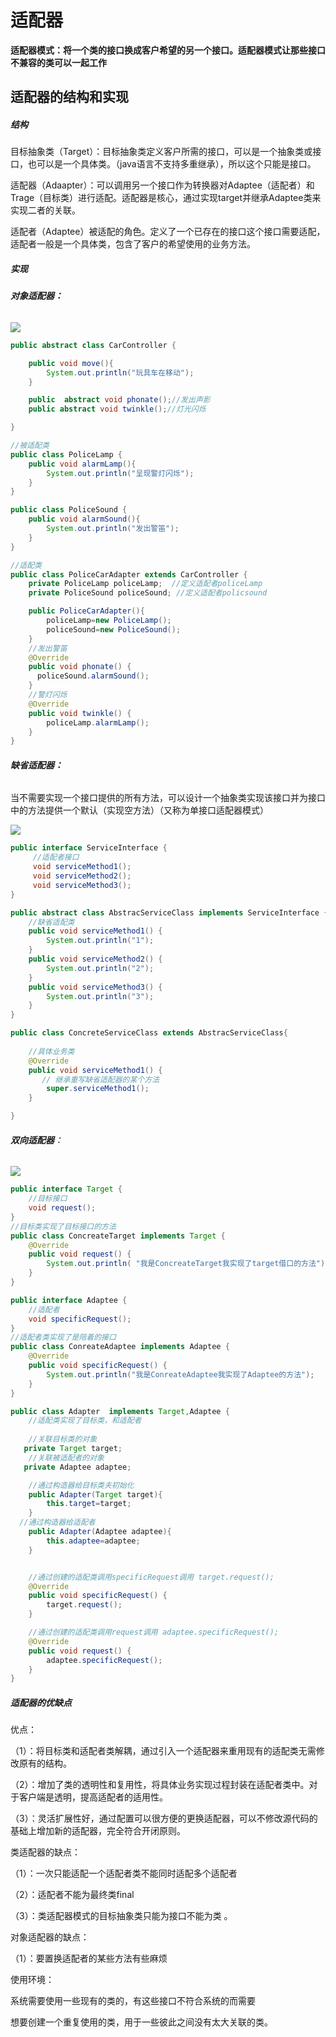 # 适配器



**适配器模式：将一个类的接口换成客户希望的另一个接口。适配器模式让那些接口不兼容的类可以一起工作**



## 适配器的结构和实现

##### 结构

目标抽象类（Target）：目标抽象类定义客户所需的接口，可以是一个抽象类或接口，也可以是一个具体类。（java语言不支持多重继承），所以这个只能是接口。



适配器（Adaapter）：可以调用另一个接口作为转换器对Adaptee（适配者）和Trage（目标类）进行适配。适配器是核心，通过实现target并继承Adaptee类来实现二者的关联。



适配者（Adaptee）被适配的角色。定义了一个已存在的接口这个接口需要适配，适配者一般是一个具体类，包含了客户的希望使用的业务方法。



##### 实现

###### **对象适配器：**

![](../../../../../../../../../image/structuralpattern/1-对像适配器.jpg)

```java
public abstract class CarController {

    public void move(){
        System.out.println("玩具车在移动");
    }

    public  abstract void phonate();//发出声影
    public abstract void twinkle();//灯光闪烁

}
```

```java
//被适配类
public class PoliceLamp {
    public void alarmLamp(){
        System.out.println("呈现警灯闪烁");
    }
}

public class PoliceSound {
    public void alarmSound(){
        System.out.println("发出警笛");
    }
}
```

```java
//适配类
public class PoliceCarAdapter extends CarController {
    private PoliceLamp policeLamp;  //定义适配者policeLamp
    private PoliceSound policeSound; //定义适配者policsound

    public PoliceCarAdapter(){
        policeLamp=new PoliceLamp();
        policeSound=new PoliceSound();
    }
    //发出警笛
    @Override
    public void phonate() {
      policeSound.alarmSound();
    }
    //警灯闪烁
    @Override
    public void twinkle() {
        policeLamp.alarmLamp();
    }
}
```

###### **缺省适配器：**

当不需要实现一个接口提供的所有方法，可以设计一个抽象类实现该接口并为接口中的方法提供一个默认（实现空方法）（又称为单接口适配器模式）

![](../../../../../../../../../image/structuralpattern/2-缺省适配器.jpg)

```java
public interface ServiceInterface {
     //适配者接口
     void serviceMethod1();
     void serviceMethod2();
     void serviceMethod3();
}
```

```java
public abstract class AbstracServiceClass implements ServiceInterface {
    //缺省适配类
    public void serviceMethod1() {
        System.out.println("1");
    }
    public void serviceMethod2() {
        System.out.println("2");
    }
    public void serviceMethod3() {
        System.out.println("3");
    }
}
```

```java
public class ConcreteServiceClass extends AbstracServiceClass{
    
    //具体业务类
    @Override
    public void serviceMethod1() {
       // 继承重写缺省适配器的某个方法
        super.serviceMethod1();
    }

}
```

###### **双向适配器**：

![](../../../../../../../../../image/structuralpattern/3-双向适配器.jpg)

```java
public interface Target {
    //目标接口
    void request();
}
//目标类实现了目标接口的方法
public class ConcreateTarget implements Target {
    @Override
    public void request() {
        System.out.println( "我是ConcreateTarget我实现了target借口的方法");
    }
}

```

```java
public interface Adaptee {
    //适配者
    void specificRequest();
}
//适配者类实现了是陪着的接口
public class ConreateAdaptee implements Adaptee {
    @Override
    public void specificRequest() {
        System.out.println("我是ConreateAdaptee我实现了Adaptee的方法");
    }
}

```

```java
public class Adapter  implements Target,Adaptee {
    //适配类实现了目标类，和适配者
    
    //关联目标类的对象
   private Target target;
    //关联被适配者的对象
   private Adaptee adaptee;

    //通过构造器给目标类夫初始化
    public Adapter(Target target){
        this.target=target;
    }
  //通过构造器给适配者
    public Adapter(Adaptee adaptee){
        this.adaptee=adaptee;
    }


    //通过创建的适配类调用specificRequest调用 target.request();
    @Override
    public void specificRequest() {
        target.request();
    }

    //通过创建的适配类调用request调用 adaptee.specificRequest();
    @Override
    public void request() {
        adaptee.specificRequest();
    }
}
```

##### 适配器的优缺点

优点：

（1）：将目标类和适配者类解耦，通过引入一个适配器来重用现有的适配类无需修改原有的结构。

（2）：增加了类的透明性和复用性，将具体业务实现过程封装在适配者类中。对于客户端是透明，提高适配者的适用性。

（3）：灵活扩展性好，通过配置可以很方便的更换适配器，可以不修改源代码的基础上增加新的适配器，完全符合开闭原则。



类适配器的缺点：

（1）：一次只能适配一个适配者类不能同时适配多个适配者

（2）：适配者不能为最终类final

（3）：类适配器模式的目标抽象类只能为接口不能为类 。

对象适配器的缺点：

（1）：要置换适配者的某些方法有些麻烦

使用环境：

系统需要使用一些现有的类的，有这些接口不符合系统的而需要

想要创建一个重复使用的类，用于一些彼此之间没有太大关联的类。